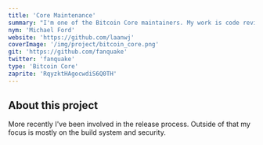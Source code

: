 ```yaml
---
title: 'Core Maintenance'
summary: "I'm one of the Bitcoin Core maintainers. My work is code review, triaging and ultimately merging changes into Bitcoin Core."
nym: 'Michael Ford'
website: 'https://github.com/laanwj'
coverImage: '/img/project/bitcoin_core.png'
git: 'https://github.com/fanquake'
twitter: 'fanquake'
type: 'Bitcoin Core'
zaprite: 'RqyzktHAgocwdiS6Q0TH'
---
```


## About this project

More recently I've been involved in the release process. Outside of that my focus is mostly on the build system and security.
